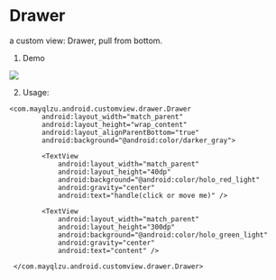 # Drawer
a custom view: Drawer, pull from bottom.

1) Demo

![](https://lh3.googleusercontent.com/nK38SQvCzs3NHR54xWg5_G6v9WjSH2RhQh8RX8Oci8N7lch_oBG9XV36LaW3abIrWpY6EvtVbteMgD9_l_cM9GX26pkBpK-5IiEGblBXlM678FgpaV-XilpZHQyFHWx4us4pSADAYAE8t7x8cP7HwZy8mqgs0aPO9eVGs87xsS_xUuPyh-0Q68lblT9Yb-K0iypDiCdcHuDCnExPVqnWFvH5lxyLE2EF8MIBRvVGY1fEvahYRgi_kab3TmG95bGP7SC8H_KJAs-AGzyvDWysukQGlRqUkPsICz-t5mlX_vhAC_K4pz4p_MP93rRJhdWt_pESzhfttvhVsITboKjfkrq4bw2-dvXA69CzAEH4Ul8HF_D7MFxCGGOBAbAk0sga0ff5A2pqkWpOwo9fC8qNMPtN-zow3dkSaysFMqOnDf5rnPRKIRvR_Mw0W6iHL6Ts02DTSSNansYg04knAvuzSYt3hDVcaoqY5yXG-1ZhoClAz1Vi_qF6hU3aRkowLyZAc6Z8mTgMMBKYS1ueqtRxYkC5OLk9Em7xoPoyFAm20utJxd5LQTloF2bM-JVP8wGGJUVDOc468nh-WRcv5Qbh39sGM9sbTGDYx2OxHTEIihx9px4Bgkgo=w276-h490-no)

2) Usage:
```
<com.mayqlzu.android.customview.drawer.Drawer
        android:layout_width="match_parent"
        android:layout_height="wrap_content"
        android:layout_alignParentBottom="true"
        android:background="@android:color/darker_gray">

        <TextView
            android:layout_width="match_parent"
            android:layout_height="40dp"
            android:background="@android:color/holo_red_light"
            android:gravity="center"
            android:text="handle(click or move me)" />

        <TextView
            android:layout_width="match_parent"
            android:layout_height="300dp"
            android:background="@android:color/holo_green_light"
            android:gravity="center"
            android:text="content" />
            
 </com.mayqlzu.android.customview.drawer.Drawer>
 ```
